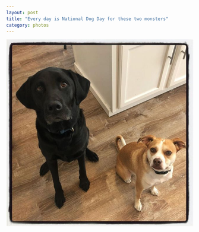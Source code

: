 ```yaml
---
layout: post
title: "Every day is National Dog Day for these two monsters"
category: photos
---
```


[![Every day is National Dog Day for these two monsters](/instagram/th-CEXqilCpQi6.jpg)](https://www.instagram.com/p/CEXqilCpQi6/)
